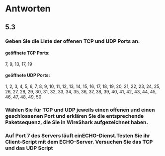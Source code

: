 # Antworten

## 5.3

### Geben Sie die Liste der offenen TCP und UDP Ports an.

#### geöffnete TCP Ports:
7, 9, 13, 17, 19
#### geöffnete UDP Ports:
1, 2, 3, 4, 5, 6, 7, 8, 9, 10, 11, 12, 13, 14, 15, 16, 17, 18, 19, 20, 21, 22, 23, 24, 25, 26, 27, 28, 29, 30, 31, 32, 33, 34, 35, 36, 37, 38, 39, 40, 41, 42, 43, 44, 45, 46, 47, 48, 49, 50


### Wählen  Sie  für  TCP  und  UDP  jeweils  einen  offenen  und  einen  geschlossenen  Port  und erklären Sie die entsprechende Paketsequenz, die Sie in WireShark aufgezeichnet haben.
### Auf Port 7  des  Servers läuft einECHO-Dienst.Testen  Sie ihr  Client-Script  mit  dem  ECHO-Server. Versuchen Sie das TCP und das UDP Script